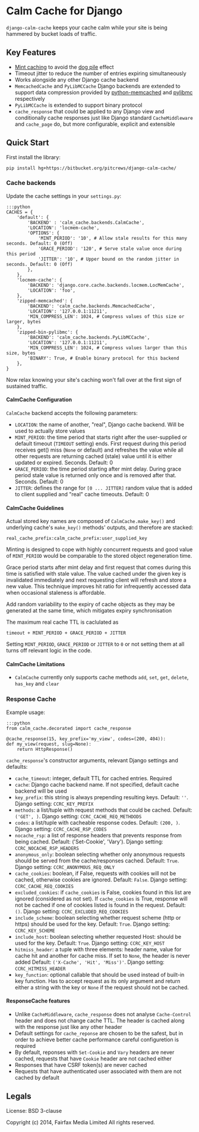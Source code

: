 # Calm Cache for Django

`django-calm-cache` keeps your cache calm while your site is being hammered by
bucket loads of traffic.

## Key Features

 * [Mint caching](http://djangosnippets.org/snippets/155/) to avoid the
   [dog pile](http://en.wikipedia.org/wiki/Cache_stampede) effect
 * Timeout jitter to reduce the number of entries expiring simultaneously
 * Works alongside any other Django cache backend
 * `MemcachedCache` and `PyLibMCCache` Django backends are extended to support
   data compression provided by [python-memcached](ftp://ftp.tummy.com/pub/python-memcached/)
   and [pylibmc](http://sendapatch.se/projects/pylibmc/) respectively
 * `PyLibMCCache` is extended to support binary protocol
 * `cache_response` that could be applied to any Django view and
   conditionally cache responses just like Django standard `CacheMiddleware`
   and `cache_page` do, but more configurable, explicit and extensible

## Quick Start

First install the library:

    pip install hg+https://bitbucket.org/pitcrews/django-calm-cache/


### Cache backends

Update the cache settings in your `settings.py`:

    :::python
    CACHES = {
        'default': {
            'BACKEND' : 'calm_cache.backends.CalmCache',
            'LOCATION': 'locmem-cache',
            'OPTIONS': {
                'MINT_PERIOD': '10', # Allow stale results for this many seconds. Default: 0 (Off)
                'GRACE_PERIOD': '120', # Serve stale value once during this period
                'JITTER': '10', # Upper bound on the random jitter in seconds. Default: 0 (Off)
            },
        },
        'locmem-cache': {
            'BACKEND': 'django.core.cache.backends.locmem.LocMemCache',
            'LOCATION': 'foo',
        },
        'zipped-memcached': {
            'BACKEND': 'calm_cache.backends.MemcachedCache',
            'LOCATION': '127.0.0.1:11211',
            'MIN_COMPRESS_LEN': 1024, # Compress values of this size or larger, bytes
        },
        'zipped-bin-pylibmc': {
            'BACKEND': 'calm_cache.backends.PyLibMCCache',
            'LOCATION': '127.0.0.1:11211',
            'MIN_COMPRESS_LEN': 1024, # Compress values larger than this size, bytes
            'BINARY': True, # Enable binary protocol for this backend
        },
    }

Now relax knowing your site's caching won't fall over at the first sign of sustained traffic.

#### CalmCache Configuration

`CalmCache` backend accepts the following parameters:

 * `LOCATION`: the name of another, "real", Django cache backend. Will be used
   to actually store values
 * `MINT_PERIOD`: the time period that starts right after the user-supplied
   or default timeout (`TIMEOUT` setting) ends.
   First request during this period receives get() miss (`None` or default) and
   refreshes the value while all other requests are returning cached (stale)
   value until it is either updated or expired. Seconds. Default: 0
 * `GRACE_PERIOD`: the time period starting after mint delay.
   During grace period stale value is returned only once and is removed after that.
   Seconds. Default: 0
 * `JITTER`: defines the range for `[0 ... JITTER]` random value
   that is added to client supplied and "real" cache timeouts. Default: 0


#### CalmCache Guidelines

Actual stored key names are composed of `CalmCache.make_key()`
and underlying cache's `make_key()` methods' outputs, and therefore are stacked:

    real_cache_prefix:calm_cache_prefix:user_supplied_key


Minting is designed to cope with highly concurrent requests and good value
of `MINT_PERIOD` would be comparable to the stored object regeneration time.

Grace period starts after mint delay and first request that comes during this time
is satisfied with stale value. The value cached under the given key
is invalidated immediately and next requesting client will refresh and
store a new value. This technique improves hit ratio for infrequently accessed
data when occasional staleness is affordable.

Add random variability to the expiry of cache objects as they may be generated
at the same time, which mitigates expiry synchronisation

The maximum real cache TTL is caclulated as

    timeout + MINT_PERIOD + GRACE_PERIOD + JITTER


Setting `MINT_PERIOD`, `GRACE_PERIOD` or `JITTER` to `0` or not setting them
at all turns off relevant logic in the code.


#### CalmCache Limitations

 * `CalmCache` currently only supports cache methods `add`, `set`, `get`, `delete`,
   `has_key` and `clear`


### Response Cache

Example usage:

    :::python
    from calm_cache.decorated import cache_response

    @cache_response(15, key_prefix='my_view', codes=(200, 404)):
    def my_view(request, slug=None):
        return HttpResponse()

`cache_response`'s constructor arguments, relevant Django settings and
defaults:

 * `cache_timeout`: integer, default TTL for cached entries. Required
 * `cache`: Django cache backend name. If not specified, default cache
   backend will be used
 * `key_prefix`: this string is always prepending resulting keys.
   Default: `''`. Django setting: `CCRC_KEY_PREFIX`
 * `methods`: a list/tuple with request methods that could be cached.
   Default: `('GET', )`. Django setting: `CCRC_CACHE_REQ_METHDODS`
 * `codes`: a list/tuple with cacheable response codes.
   Default: `(200, )`. Django setting: `CCRC_CACHE_RSP_CODES`
 * `nocache_rsp`: a list of response headers that prevents response
   from being cached. Default: ('Set-Cookie', 'Vary').
   Django setting: `CCRC_NOCACHE_RSP_HEADERS`
 * `anonymous_only`: boolean selecting whether only anonymous requests
   should be served from the cache/responses cached.
   Default: `True`. Django setting: `CCRC_ANONYMOUS_REQ_ONLY`
 * `cache_cookies`: boolean, if False, requests with cookies will
   not be cached, otherwise cookies are ignored. Default: `False`.
   Django setting: `CCRC_CACHE_REQ_COOKIES`
 * `excluded_cookies`: if `cache_cookies` is False, cookies found in
   this list are ignored (considered as not set).
   If `cache_cookies` is True, response will not be cached if
   one of cookies listed is found in the request. Default: `()`.
   Django setting: `CCRC_EXCLUDED_REQ_COOKIES`
 * `include_scheme`: boolean selecting whether request scheme (http
   or https) should be used for the key. Default: `True`.
   Django setting: `CCRC_KEY_SCHEME`
 * `include_host`: boolean selecting whether requested Host: should
   be used for the key. Default: `True`. Django setting: `CCRC_KEY_HOST`
 * `hitmiss_header`: a tuple with three elements: header name,
   value for cache hit and another for cache miss.
   If set to `None`, the header is never added
   Default: `('X-Cache', 'Hit', 'Miss')'`. Django setting: `CCRC_HITMISS_HEADER`
 * `key_function`: optional callable that should be used instead of
   built-in key function.
   Has to accept request as its only argument and return either
   a string with the key or `None` if the request should not be cached.


#### ResponseCache features

 * Unlike `CacheMiddleware`, `cache_response` does not analyse `Cache-Control`
   header and does not change cache TTL. The header is cached along
   with the response just like any other header
 * Default settings for `cache_reponse` are chosen to be the safest, but in
   order to achieve better cache performance careful configuretion is required
 * By default, reponses with `Set-Cookie` and `Vary` headers are never cached,
   requests that have `Cookie` header are not cached either
 * Responses that have CSRF token(s) are never cached
 * Requests that have authenticated user associated with them are not cached
   by default


## Legals

License: BSD 3-clause

Copyright (c) 2014, Fairfax Media Limited
All rights reserved.
